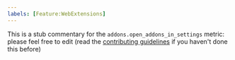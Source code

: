 ```yaml
---
labels: [Feature:WebExtensions]
---
```


This is a stub commentary for the `addons.open_addons_in_settings` metric: please feel free to edit (read the
[contributing guidelines](https://github.com/mozilla/glean-annotations/blob/main/CONTRIBUTING.md)
if you haven't done this before)
